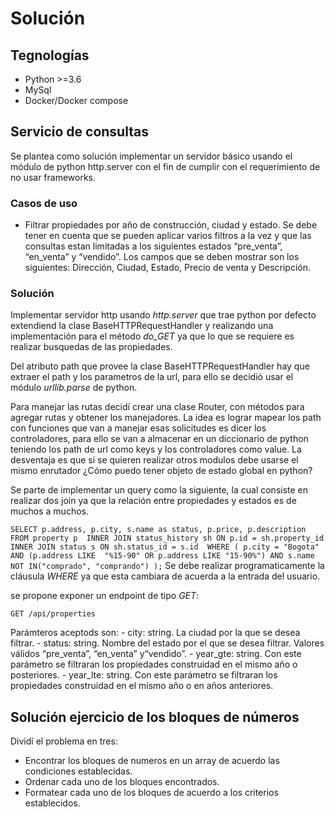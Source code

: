 # Solución

## Tegnologías

- Python >=3.6 
- MySql
- Docker/Docker compose

## Servicio de consultas

Se plantea como solución implementar un servidor básico usando el módulo de python http.server con el fin de cumplir con el requerimiento de no usar frameworks.

### Casos de uso

- Filtrar propiedades por año de construcción, ciudad y estado. Se debe tener en cuenta que se pueden aplicar varios filtros a la vez y que las consultas estan limitadas a los siguientes estados “pre_venta”, “en_venta” y “vendido”. Los campos que se deben mostrar son los siguientes: Dirección, Ciudad, Estado, Precio de venta y Descripción.

### Solución 

Implementar servidor http usando _http.server_ que trae python por defecto extendiend la clase BaseHTTPRequestHandler y realizando una implementación para el método *do_GET* ya que lo que se requiere es realizar busquedas de las propiedades.

Del atributo path que provee la clase BaseHTTPRequestHandler hay que extraer el path y los parametros de la url, para ello se decidió usar el módulo  _urllib.parse_ de python.

Para manejar las rutas decidí crear una clase Router, con métodos para agregar rutas y obtener los manejadores. La idea es lograr mapear los path con funciones que van a manejar esas solicitudes es dicer los controladores, para ello se van a almacenar en un diccionario de python teniendo los path de url como keys y los controladores como value. La desventaja es que si se quieren realizar otros modulos debe usarse el mismo enrutador ¿Cómo puedo tener objeto de estado global en python?

Se parte de implementar un query como la siguiente, la cual consiste en realizar dos join ya que la relación entre propiedades y estados es de muchos a muchos.

`
SELECT p.address, p.city, s.name as status, p.price, p.description 
FROM property p 
INNER JOIN status_history sh ON p.id = sh.property_id
INNER JOIN status s ON sh.status_id = s.id 
WHERE (
p.city = "Bogota" 
AND (p.address LIKE  "%15-90" OR p.address LIKE "15-90%")
AND s.name NOT IN("comprado", "comprando")
);
`
Se debe realizar programaticamente la cláusula *WHERE* ya que esta cambiara de acuerda a la entrada del usuario. 

se propone exponer un endpoint de tipo *GET*: 

`
GET /api/properties
`

Parámteros aceptods son: 
    - city: string. La ciudad por la que se desea filtrar.
    - status: string. Nombre del estado por el que se desea filtrar. Valores válidos “pre_venta”, “en_venta” y“vendido”.
    - year_gte: string. Con este parámetro se filtraran los propiedades construidad en el mismo año o posteriores.
    - year_lte: string. Con este parámetro se filtraran los propiedades construidad en el mismo año o en años anteriores.

## Solución ejercicio de los bloques de números

Dividí el problema en tres:

- Encontrar los bloques de numeros en un array de acuerdo las condiciones establecidas.
- Ordenar cada uno de los bloques encontrados.
- Formatear cada uno de los bloques de acuerdo a los criterios establecidos.

